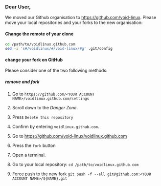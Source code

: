 ### Dear User,

We moved our Github organisation to https://github.com/void-linux. Please move
your local repositories and your forks to the new organisation:

#### Change the remote of your clone

```bash
cd /path/to/voidlinux.github.com
sed -i 's#/voidlinux/#/void-linux/#g' .git/config
```

#### change your fork on GitHub

Please consider one of the two following methods:

##### remove and fork

1. Go to `https://github.com/<YOUR ACCOUNT NAME>/voidlinux.github.com/settings`

2. Scroll down to the *Danger Zone*.

3. Press `Delete this repository`

4. Confirm by entering `voidlinux.github.com`.

5. Go to https://github.com/void-linux/voidlinux.github.com

6. Press the `fork` button

7. Open a terminal.

8. Go to your local repository:
   `cd /path/to/voidlinux.github.com`

9. Force push to the new fork
   `git push -f --all git@github.com:<YOUR ACCOUNT NAME>/${NAME}.git`
